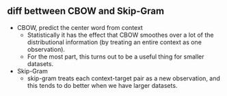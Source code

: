 ## diff bettween CBOW and Skip-Gram
- CBOW, predict the center word from context
    - Statistically it has the effect that CBOW smoothes over a lot of the distributional information (by treating an entire context as one observation). 
    - For the most part, this turns out to be a useful thing for smaller datasets. 
- Skip-Gram
    - skip-gram treats each context-target pair as a new observation, and this tends to do better when we have larger datasets.
    
    
